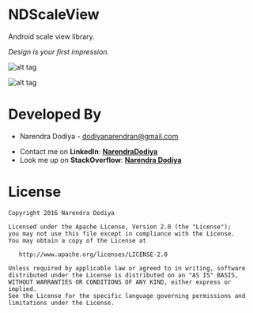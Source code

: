 # NDScaleView
Android scale view library.

*Design is your first impression.*

![alt tag](https://raw.github.com/NarendraDodiya/NDScaleView/master/doc/images/graphic_feature.png)


![alt tag](https://raw.github.com/NarendraDodiya/NDScaleView/master/doc/images/scroll_sample.gif)

Developed By
============

* Narendra Dodiya - <dodiyanarendran@gmail.com>
 - Contact me on **LinkedIn**: [**NarendraDodiya**](https://www.linkedin.com/in/narendrasinhdodiya/en)
 - Look me up on **StackOverflow**: [**Narendra Dodiya**](http://stackoverflow.com/users/1136010/narendrasinh-dodiya)



License
=======

    Copyright 2016 Narendra Dodiya

    Licensed under the Apache License, Version 2.0 (the "License");
    you may not use this file except in compliance with the License.
    You may obtain a copy of the License at

       http://www.apache.org/licenses/LICENSE-2.0

    Unless required by applicable law or agreed to in writing, software
    distributed under the License is distributed on an "AS IS" BASIS,
    WITHOUT WARRANTIES OR CONDITIONS OF ANY KIND, either express or implied.
    See the License for the specific language governing permissions and
    limitations under the License.
